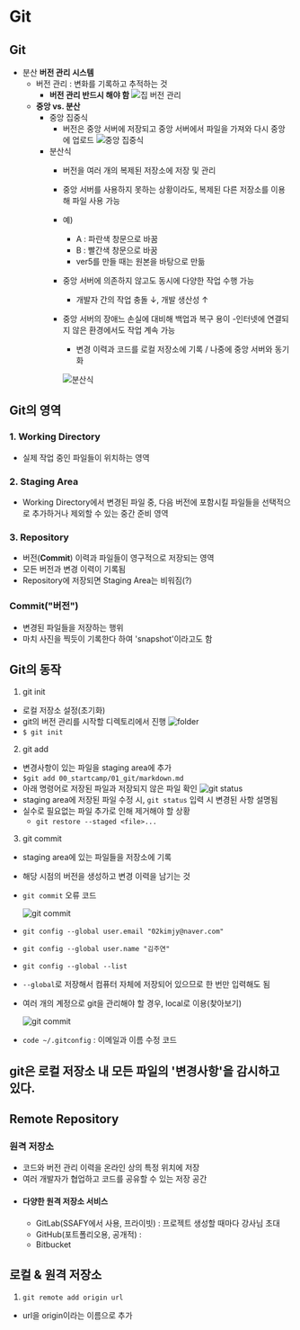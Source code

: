 # Git
## Git
- 분산 **버전 관리 시스템**
  - 버전 관리 : 변화를 기록하고 추적하는 것
    - **버전 관리 반드시 해야 함**
    ![집 버전 관리](../이미지/house.png)
  - **중앙 vs. 분산** 
    - 중앙 집중식
      - 버전은 중앙 서버에 저장되고 중앙 서버에서 파일을 가져와 다시 중앙에 업로드
      ![중앙 집중식](../이미지/center.png)
    - 분산식
      - 버전을 여러 개의 복제된 저장소에 저장 및 관리
      - 중앙 서버를 사용하지 못하는 상황이라도, 복제된 다른 저장소를 이용해 파일 사용 가능
      - 예)
        - A : 파란색 창문으로 바꿈
        - B : 빨간색 창문으로 바꿈
        - ver5를 만들 때는 원본을 바탕으로 만듦
      - 중앙 서버에 의존하지 않고도 동시에 다양한 작업 수행 가능
        - 개발자 간의 작업 충돌 ↓, 개발 생산성 ↑
      - 중앙 서버의 장애느 손실에 대비해 백업과 복구 용이
      -인터넷에 연결되지 않은 환경에서도 작업 계속 가능
        - 변경 이력과 코드를 로컬 저장소에 기록 / 나중에 중앙 서버와 동기화

        ![분산식](../이미지/var.png)

## Git의 영역
### 1. Working Directory
- 실제 작업 중인 파일들이 위치하는 영역
### 2. Staging Area
- Working Directory에서 변경된 파일 중, 다음 버전에 포함시킬 파일들을 선택적으로 추가하거나 제외할 수 있는 중간 준비 영역
### 3. Repository
- 버전(**Commit**) 이력과 파일들이 영구적으로 저장되는 영역
- 모든 버전과 변경 이력이 기록됨
- Repository에 저장되면 Staging Area는 비워짐(?)
### Commit("버전")
- 변경된 파일들을 저장하는 행위
- 마치 사진을 찍듯이 기록한다 하여 'snapshot'이라고도 함

## Git의 동작
1. git init
  - 로컬 저장소 설정(초기화)
  - git의 버전 관리를 시작할 디렉토리에서 진행
  ![folder](../이미지/folder_study.png)
  - `$ git init`
2. git add
  - 변경사항이 있는 파일을 staging area에 추가
  - `$git add 00_startcamp/01_git/markdown.md`
  - 아래 명령어로 저장된 파일과 저장되지 않은 파일 확인
  ![git status](../이미지/git%20status.png)
  - staging area에 저장된 파일 수정 시, `git status` 입력 시 변경된 사항 설명됨
  - 실수로 필요없는 파일 추가로 인해 제거해야 할 상황
    - `git restore --staged <file>...`
3. git commit
  - staging area에 있는 파일들을 저장소에 기록
  - 해당 시점의 버전을 생성하고 변경 이력을 남기는 것
  - `git commit` 오류 코드

    ![git commit](../이미지/git%20commit%20오류%20코드.png)
  - `git config --global user.email "02kimjy@naver.com"`
  - `git config --global user.name "김주연"`
  - `git config --global --list`
  - `--global`로 저장해서 컴퓨터 자체에 저장되어 있으므로 한 번만 입력해도 됨
  - 여러 개의 계정으로 git을 관리해야 할 경우, local로 이용(찾아보기)

    ![git commit](../이미지/git%20commit%20코드.png)
  - `code ~/.gitconfig` : 이메일과 이름 수정 코드

## **git은 로컬 저장소 내 모든 파일의 '변경사항'을 감시하고 있다.**

## Remote Repository
### 원격 저장소
- 코드와 버전 관리 이력을 온라인 상의 특정 위치에 저장
- 여러 개발자가 협업하고 코드를 공유할 수 있는 저장 공간
- #### 다양한 원격 저장소 서비스
  - GitLab(SSAFY에서 사용, 프라이빗) : 프로젝트 생성할 때마다 강사님 초대
  - GitHub(포트폴리오용, 공개적) : 
  - Bitbucket

## 로컬 & 원격 저장소
1. `git remote add origin url`
  - url을 origin이라는 이름으로 추가
  
